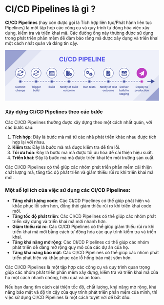 # CI/CD Pipelines là gì ?

**CI/CD Pipelines** (hay còn được gọi là Tích hợp liên tục/Phát hành liên tục Pipelines) là một tập hợp các công cụ và quy trình tự động hóa việc xây dựng, kiểm tra và triển khai mã. Các đường ống này thường được sử dụng trong phát triển phần mềm để đảm bảo rằng mã được xây dựng và triển khai một cách nhất quán và đáng tin cậy.

![img](../Image/CI-CD-Pipelines.png)

### Xây dựng CI/CD Pipelines theo các bước

Các CI/CD Pipelines thường được xây dựng theo một cách nhất quán, với các bước sau:

1. **Tích hợp**: Đây là bước mà mã từ các nhà phát triển khác nhau được tích hợp lại với nhau.
2. **Kiểm tra**: Đây là bước mà mã được kiểm tra để tìm lỗi.
3. **Tối ưu hóa**: Đây là bước mà mã được tối ưu hóa để cải thiện hiệu suất.
4. **Triển khai**: Đây là bước mà mã được triển khai lên môi trường sản xuất.

Các CI/CD Pipelines có thể giúp các nhóm phát triển phần mềm cải thiện chất lượng mã, tăng tốc độ phát triển và giảm thiểu rủi ro khi triển khai mã mới.

### Một số lợi ích của việc sử dụng các CI/CD Pipelines:

- **Tăng chất lượng code**: Các CI/CD Pipelines có thể giúp phát hiện và khắc phục lỗi sớm hơn, đồng thời giảm thiểu rủi ro khi triển khai code mới.
- **Tăng tốc độ phát triển**: Các CI/CD Pipelines có thể giúp các nhóm phát triển xây dựng và triển khai mã mới nhanh hơn.
- **Giảm thiểu rủi ro**: Các CI/CD Pipelines có thể giúp giảm thiểu rủi ro khi triển khai mã mới bằng cách tự động hóa các quy trình kiểm tra và triển khai.
- **Tăng khả năng mở rộng**: Các CI/CD Pipelines có thể giúp các nhóm phát triển dễ dàng mở rộng quy mô của các dự án của họ.
- **Tăng khả năng bảo mật**: Các CI/CD Pipelines có thể giúp các nhóm phát triển phát hiện và khắc phục các lỗ hổng bảo mật sớm hơn.

Các  CI/CD Pipelines là một tập hợp các công cụ và quy trình quan trọng giúp các nhóm phát triển phần mềm xây dựng, kiểm tra và triển khai mã của họ một cách nhanh chóng, hiệu quả và an toàn.

Nếu bạn đang tìm cách cải thiện tốc độ, chất lượng, khả năng mở rộng, khả năng bảo mật và độ tin cậy của quy trình phát triển phần mềm của mình, thì việc sử dụng CI/CD Pipelines là một cách tuyệt vời để bắt đầu.